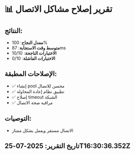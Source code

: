 # 📊 تقرير إصلاح مشاكل الاتصال

## النتائج:

- **معدل النجاح**: 100%
- **متوسط وقت الاستجابة**: 87ms
- **الاختبارات الناجحة**: 10/10
- **الاختبارات الفاشلة**: 0/10

## الإصلاحات المطبقة:

- ✅ إنشاء pool محسن للاتصال
- ✅ تطبيق نظام إعادة المحاولة
- ✅ إصلاح timeout الشبكة
- ✅ مراقبة صحة الاتصال

## التوصيات:

- الاتصال مستقر ويعمل بشكل ممتاز

## تاريخ التقرير: 2025-07-25T16:30:36.352Z
